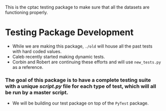 This is the cptac testing package to make sure that all the datasets are functioning properly.

# Testing Package Development
- While we are making this package, `./old` will house all the past tests with hard coded values.
- Caleb recently started making dynamic tests.
- Corbin and Robert are continuing these efforts and will use `new_tests.py` as a reference.

### The goal of this package is to have a complete testing suite with a unique *script.py* file for each type of test, which will all be run by a master script.

- We will be building our test package on top of the `PyTest` package.